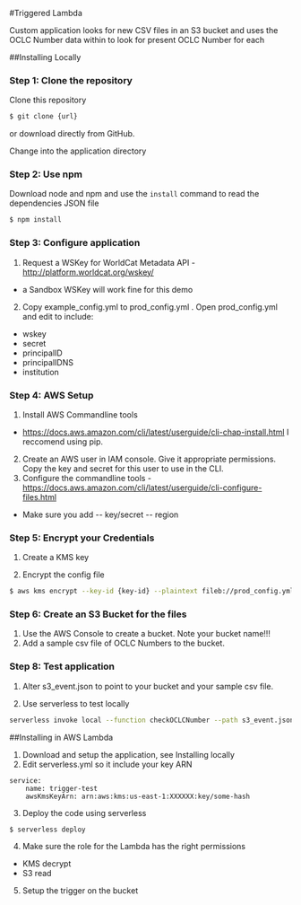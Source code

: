 #Triggered Lambda

Custom application looks for new CSV files in an S3 bucket and uses the OCLC Number data within to look for present OCLC Number for each

##Installing Locally

### Step 1: Clone the repository
Clone this repository

```bash
$ git clone {url}
```
or download directly from GitHub.

Change into the application directory

### Step 2: Use npm
Download node and npm and use the `install` command to read the dependencies JSON file 

```bash
$ npm install
```

### Step 3: Configure application
1. Request a WSKey for WorldCat Metadata API - http://platform.worldcat.org/wskey/
- a Sandbox WSKey will work fine for this demo

2. Copy example_config.yml to prod_config.yml . Open prod_config.yml and edit to include:
- wskey
- secret
- principalID 
- principalIDNS
- institution

### Step 4: AWS Setup

1. Install AWS Commandline tools
- https://docs.aws.amazon.com/cli/latest/userguide/cli-chap-install.html
I reccomend using pip.
2. Create an AWS user in IAM console. Give it appropriate permissions. Copy the key and secret for this user to use in the CLI. 
3. Configure the commandline tools - https://docs.aws.amazon.com/cli/latest/userguide/cli-configure-files.html

- Make sure you add 
-- key/secret
-- region

### Step 5: Encrypt your Credentials

1. Create a KMS key

2. Encrypt the config file

```bash
$ aws kms encrypt --key-id {key-id} --plaintext fileb://prod_config.yml --output text --query CiphertextBlob --output text | base64 -D > prod_config_encrypted.txt
```

### Step 6: Create an S3 Bucket for the files
1. Use the AWS Console to create a bucket. Note your bucket name!!!
2. Add a sample csv file of OCLC Numbers to the bucket.

### Step 8: Test application
1. Alter s3_event.json to point to your bucket and your sample csv file.

2. Use serverless to test locally

```bash
serverless invoke local --function checkOCLCNumber --path s3_event.json
```

##Installing in AWS Lambda

1. Download and setup the application, see Installing locally
2. Edit serverless.yml so it include your key ARN

```
service: 
    name: trigger-test
    awsKmsKeyArn: arn:aws:kms:us-east-1:XXXXXX:key/some-hash
```

3. Deploy the code using serverless

```bash
$ serverless deploy
```

4. Make sure the role for the Lambda has the right permissions
- KMS decrypt
- S3 read
5. Setup the trigger on the bucket
